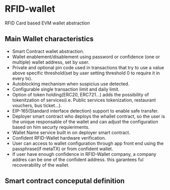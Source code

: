# RFID-wallet
RFID Card based EVM wallet abstraction

## Main Wallet characteristics

* Smart Contract wallet abstraction.
* Wallet enablement/disablement using password or confidence (one or multiple) wallet address, set by user.
* Private and optional pin code used in transactions that try to use a value above specific threshold(set by user setting threshold 0 to require it in every tx).
* Autoblocking mechanism when suspicius use detected.
* Configurable single transaction limit and daily limit.
* Option of token holding(ERC20, ERC721...) adds the possibility of tokenitzation of services(i.e. Public services tokenization, restaurant vouchers, bus ticket...).
* EIP-165(Standard interface detection) support to enable safe transfer.
* Deployer smart contract who deploys the whallet contract, so the user is the unique responsable of the wallet and can adjust the configuration based on him securty requieriments.
* Wallet Name service built in on deployer smart contract.
* Confident RFID-Wallet hardware verification.
* User can access to wallet configuration through app front end using the passphrase(if metaTX) or from confident wallet.
* If user have enough confidence in RFID-Wallet company, a company addres can be one of the confident address. this garantees ful recoverability of the wallet.

## Smart contract conceputal definition 


